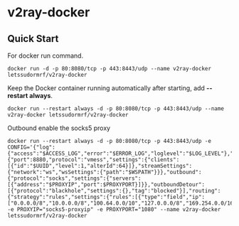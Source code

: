 # v2ray-docker

Quick Start
-----------

For docker run command.

    docker run -d -p 80:8080/tcp -p 443:8443/udp --name v2ray-docker letssudormrf/v2ray-docker

Keep the Docker container running automatically after starting, add **--restart always**.

    docker run --restart always -d -p 80:8080/tcp -p 443:8443/udp --name v2ray-docker letssudormrf/v2ray-docker

Outbound enable the socks5 proxy

    docker run --restart always -d -p 80:8080/tcp -p 443:8443/udp -e CONFIG='{"log":{"access":"$ACCESS_LOG","error":"$ERROR_LOG","loglevel":"$LOG_LEVEL"},"inbound":{"port":8880,"protocol":"vmess","settings":{"clients":[{"id":"$UUID","level":1,"alterId":64}]},"streamSettings":{"network":"ws","wsSettings":{"path":"$WSPATH"}}},"outbound":{"protocol":"socks","settings":{"servers":[{"address":"$PROXYIP","port":$PROXYPORT}]}},"outboundDetour":[{"protocol":"blackhole","settings":{},"tag":"blocked"}],"routing":{"strategy":"rules","settings":{"rules":[{"type":"field","ip":["0.0.0.0/8","10.0.0.0/8","100.64.0.0/10","127.0.0.0/8","169.254.0.0/16","172.16.0.0/12","192.0.0.0/24","192.0.2.0/24","192.168.0.0/16","198.18.0.0/15","198.51.100.0/24","203.0.113.0/24","::1/128","fc00::/7","fe80::/10"],"outboundTag":"blocked"}]}}}' -e PROXYIP="socks5-proxyip" -e PROXYPORT="1080" --name v2ray-docker letssudormrf/v2ray-docker

